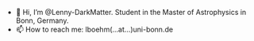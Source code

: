 - 👋 Hi, I’m @Lenny-DarkMatter. Student in the Master of Astrophysics in Bonn, Germany.
- 📫 How to reach me: lboehm(...at...)uni-bonn.de

<!---
Lenny-DarkMatter/Lenny-DarkMatter is a ✨ special ✨ repository because its `README.md` (this file) appears on your GitHub profile.
You can click the Preview link to take a look at your changes.

- 👀 I’m interested in Astrophysics, especially galaxies, and all the state of the art computing and observation technique, as well as the modern possibilities in data analysis. 
- 🌱 I'm currently learning to reduce large data sets from numerical simulations to the essentials and to answer the outgoing questions as simply as possible with aesthetic plots.
- 💞️ I’m particularly ambitious to present (scientific) results in a clear and visually appealing way. 
--->
